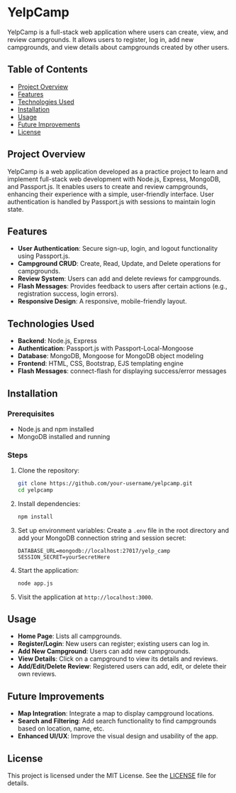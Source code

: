 # YelpCamp

YelpCamp is a full-stack web application where users can create, view, and review campgrounds. It allows users to register, log in, add new campgrounds, and view details about campgrounds created by other users.

## Table of Contents

- [Project Overview](#project-overview)
- [Features](#features)
- [Technologies Used](#technologies-used)
- [Installation](#installation)
- [Usage](#usage)
- [Future Improvements](#future-improvements)
- [License](#license)

## Project Overview

YelpCamp is a web application developed as a practice project to learn and implement full-stack web development with Node.js, Express, MongoDB, and Passport.js. It enables users to create and review campgrounds, enhancing their experience with a simple, user-friendly interface. User authentication is handled by Passport.js with sessions to maintain login state.

## Features

- **User Authentication**: Secure sign-up, login, and logout functionality using Passport.js.
- **Campground CRUD**: Create, Read, Update, and Delete operations for campgrounds.
- **Review System**: Users can add and delete reviews for campgrounds.
- **Flash Messages**: Provides feedback to users after certain actions (e.g., registration success, login errors).
- **Responsive Design**: A responsive, mobile-friendly layout.

## Technologies Used

- **Backend**: Node.js, Express
- **Authentication**: Passport.js with Passport-Local-Mongoose
- **Database**: MongoDB, Mongoose for MongoDB object modeling
- **Frontend**: HTML, CSS, Bootstrap, EJS templating engine
- **Flash Messages**: connect-flash for displaying success/error messages

## Installation

### Prerequisites

- Node.js and npm installed
- MongoDB installed and running

### Steps

1. Clone the repository:
    ```bash
    git clone https://github.com/your-username/yelpcamp.git
    cd yelpcamp
    ```

2. Install dependencies:
    ```bash
    npm install
    ```

3. Set up environment variables:
   Create a `.env` file in the root directory and add your MongoDB connection string and session secret:
    ```plaintext
    DATABASE_URL=mongodb://localhost:27017/yelp_camp
    SESSION_SECRET=yourSecretHere
    ```

4. Start the application:
    ```bash
    node app.js
    ```

5. Visit the application at `http://localhost:3000`.

## Usage

- **Home Page**: Lists all campgrounds.
- **Register/Login**: New users can register; existing users can log in.
- **Add New Campground**: Users can add new campgrounds.
- **View Details**: Click on a campground to view its details and reviews.
- **Add/Edit/Delete Review**: Registered users can add, edit, or delete their own reviews.


## Future Improvements

- **Map Integration**: Integrate a map to display campground locations.
- **Search and Filtering**: Add search functionality to find campgrounds based on location, name, etc.
- **Enhanced UI/UX**: Improve the visual design and usability of the app.

## License

This project is licensed under the MIT License. See the [LICENSE](LICENSE) file for details.
